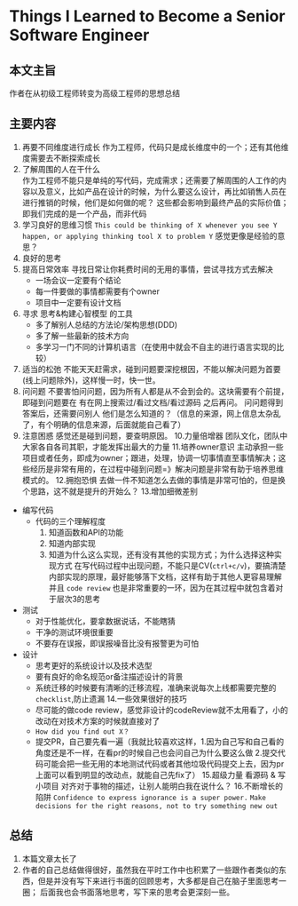 # Things I Learned to Become a Senior Software Engineer

## 本文主旨
作者在从初级工程师转变为高级工程师的思想总结

## 主要内容
 1. 再要不同维度进行成长
    作为工程师，代码只是成长维度中的一个；还有其他维度需要去不断探索成长
 2. 了解周围的人在干什么    
    作为工程师不能只是单纯的写代码，完成需求；还需要了解周围的人工作的内容以及意义，比如产品在设计的时候，为什么要这么设计，再比如销售人员在进行推销的时候，他们是如何做的呢？
    这些都会影响到最终产品的实际价值；即我们完成的是一个产品，而非代码
 3. 学习良好的思维习惯
    `This could be thinking of X whenever you see Y happen, or applying thinking tool X to problem Y`
    感觉更像是经验的意思？
 4. 良好的思考
 5. 提高日常效率
    寻找日常让你耗费时间的无用的事情，尝试寻找方式去解决
      - 一场会议一定要有个结论
      - 每一件要做的事情都需要有个owner
      - 项目中一定要有设计文档
 6. 寻求 思考&构建心智模型 的工具
     - 多了解别人总结的方法论/架构思想(DDD)
     - 多了解一些最新的技术方向
     - 多学习一门不同的计算机语言（在使用中就会不自主的进行语言实现的比较）
 7. 适当的松弛
    不能天天赶需求，碰到问题要深挖根因，不能以解决问题为首要(线上问题除外)，这样慢一时，快一世。
 8. 问问题
    不要害怕问问题，因为所有人都是从不会到会的。这块需要有个前提，即碰到问题要在 有在网上搜索过/看过文档/看过源码 之后再问。
    问问题得到答案后，还需要问别人 他们是怎么知道的？（信息的来源，网上信息太杂乱了，有个明确的信息来源，后面就能自己看了）
 9. 注意困惑
    感觉还是碰到问题，要查明原因。
 10.力量倍增器
    团队文化，团队中大家各自各司其职，才能发挥出最大的力量
 11.培养owner意识
    主动承担一些项目或者任务，即成为owner；跟进，处理，协调一切事情直至事情解决；这些经历是非常有用的，在过程中碰到问题=》解决问题是非常有助于培养思维模式的。
 12.拥抱恐惧
    去做一件不知道怎么去做的事情是非常可怕的，但是换个思路，这不就是提升的开始么？
 13.增加细微差别
  - 编写代码
    - 代码的三个理解程度
       1. 知道函数和API的功能
       2. 知道内部实现
       3. 知道为什么这么实现，还有没有其他的实现方式；为什么选择这种实现方式
    在写代码过程中出现问题，不能只是CV(`ctrl+c/v`)，要搞清楚内部实现的原理，最好能够落下文档，这样有助于其他人更容易理解
    并且 `code review` 也是非常重要的一环，因为在其过程中就包含着对于层次3的思考
  - 测试
     - 对于性能优化，要拿数据说话，不能瞎猜
     - 干净的测试环境很重要
     - 不要存在误报，即误报噪音比没有报警更为可怕
  - 设计
     - 思考更好的系统设计以及技术选型
     - 要有良好的命名规范or备注描述设计的背景
     - 系统迁移的时候要有清晰的迁移流程，准确来说每次上线都需要完整的`checklist`,防止遗漏
 14.一些效果很好的技巧
    - 尽可能的做code review，感觉非设计的codeReview就不太用看了，小的改动在对技术方案的时候就直接对了
    - `How did you find out X？`
    - 提交PR，自己要先看一遍（我就比较喜欢这样，1.因为自己写和自己看的角度还是不一样，在看pr的时候自己也会问自己为什么要这么做 
                          2.提交代码可能会把一些无用的本地测试代码或者其他垃圾代码提交上去，因为pr上面可以看到明显的改动点，就能自己先fix了）
 15.超级力量
    看源码 & 写小项目 
    对齐对于事物的描述，让别人能明白我在说什么？ 
 16.不断增长的陷阱
    `Confidence to express ignorance is a super power.`
    `Make decisions for the right reasons, not to try something new out`

## 总结
1. 本篇文章太长了
2. 作者的自己总结做得很好，虽然我在平时工作中也积累了一些跟作者类似的东西，但是并没有写下来进行书面的回顾思考，大多都是自己在脑子里面思考一圈；
   后面我也会书面落地思考，写下来的思考会更深刻一些。
 
 
    
     
